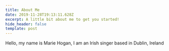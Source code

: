 ```yaml
---
title: About Me
date: 2019-11-28T19:13:11.628Z
excerpt: A little bit about me to get you started!
hide_header: false
template: post
---
```

Hello, my name is Marie Hogan, I am an Irish singer based in Dublin, Ireland
